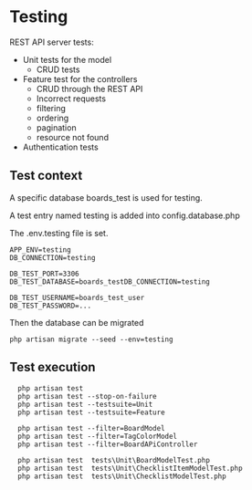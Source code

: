 # Testing

REST API server tests:

* Unit tests for the model
  * CRUD tests
* Feature test for the controllers
  *  CRUD through the REST API
  *  Incorrect requests
  *  filtering
  *  ordering
  *  pagination
  *  resource not found
* Authentication tests

## Test context

A specific database boards_test is used for testing.

A test entry named testing is added into config.database.php

The .env.testing file is set. 

    APP_ENV=testing
    DB_CONNECTION=testing

    DB_TEST_PORT=3306
    DB_TEST_DATABASE=boards_testDB_CONNECTION=testing

    DB_TEST_USERNAME=boards_test_user
    DB_TEST_PASSWORD=...


Then the database can be migrated

    php artisan migrate --seed --env=testing

## Test execution

```
  php artisan test
  php artisan test --stop-on-failure
  php artisan test --testsuite=Unit
  php artisan test --testsuite=Feature

  php artisan test --filter=BoardModel
  php artisan test --filter=TagColorModel
  php artisan test --filter=BoardAPiController

  php artisan test  tests\Unit\BoardModelTest.php
  php artisan test  tests\Unit\ChecklistItemModelTest.php
  php artisan test  tests\Unit\ChecklistModelTest.php

```